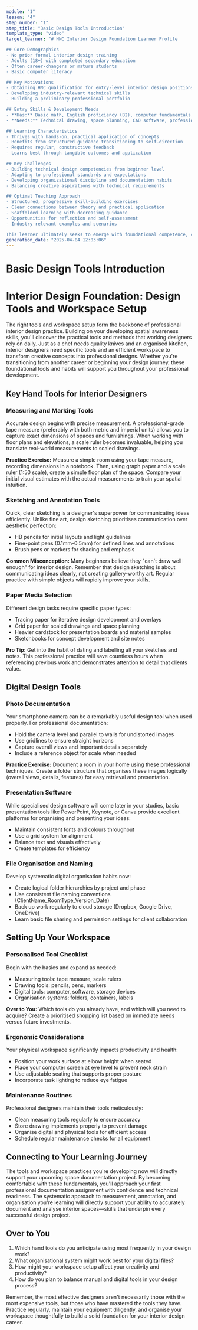 ```yaml
---
module: "1"
lesson: "4"
step_number: "1"
step_title: "Basic Design Tools Introduction"
template_type: "video"
target_learner: "# HNC Interior Design Foundation Learner Profile

## Core Demographics
- No prior formal interior design training
- Adults (18+) with completed secondary education
- Often career-changers or mature students
- Basic computer literacy

## Key Motivations
- Obtaining HNC qualification for entry-level interior design positions
- Developing industry-relevant technical skills
- Building a preliminary professional portfolio

## Entry Skills & Development Needs
- **Has:** Basic math, English proficiency (B2), computer fundamentals
- **Needs:** Technical drawing, space planning, CAD software, professional communication, project workflow management

## Learning Characteristics
- Thrives with hands-on, practical application of concepts
- Benefits from structured guidance transitioning to self-direction
- Requires regular, constructive feedback
- Learns best through tangible outcomes and application

## Key Challenges
- Building technical design competencies from beginner level
- Adapting to professional standards and expectations
- Developing organizational discipline and documentation habits
- Balancing creative aspirations with technical requirements

## Optimal Teaching Approach
- Structured, progressive skill-building exercises
- Clear connections between theory and practical application
- Scaffolded learning with decreasing guidance
- Opportunities for reflection and self-assessment
- Industry-relevant examples and scenarios

This learner ultimately seeks to emerge with foundational competence, confidence as a junior designer, and a basic professional portfolio that demonstrates their technical and creative abilities."
generation_date: "2025-04-04 12:03:06"
---
```


# Basic Design Tools Introduction

# Interior Design Foundation: Design Tools and Workspace Setup

The right tools and workspace setup form the backbone of professional interior design practice. Building on your developing spatial awareness skills, you'll discover the practical tools and methods that working designers rely on daily. Just as a chef needs quality knives and an organised kitchen, interior designers need specific tools and an efficient workspace to transform creative concepts into professional designs. Whether you're transitioning from another career or beginning your design journey, these foundational tools and habits will support you throughout your professional development.

## Key Hand Tools for Interior Designers

### Measuring and Marking Tools

Accurate design begins with precise measurement. A professional-grade tape measure (preferably with both metric and imperial units) allows you to capture exact dimensions of spaces and furnishings. When working with floor plans and elevations, a scale ruler becomes invaluable, helping you translate real-world measurements to scaled drawings.

**Practice Exercise:** Measure a simple room using your tape measure, recording dimensions in a notebook. Then, using graph paper and a scale ruler (1:50 scale), create a simple floor plan of the space. Compare your initial visual estimates with the actual measurements to train your spatial intuition.

### Sketching and Annotation Tools

Quick, clear sketching is a designer's superpower for communicating ideas efficiently. Unlike fine art, design sketching prioritises communication over aesthetic perfection:
- HB pencils for initial layouts and light guidelines
- Fine-point pens (0.1mm-0.5mm) for defined lines and annotations
- Brush pens or markers for shading and emphasis

**Common Misconception:** Many beginners believe they "can't draw well enough" for interior design. Remember that design sketching is about communicating ideas clearly, not creating gallery-worthy art. Regular practice with simple objects will rapidly improve your skills.

### Paper Media Selection

Different design tasks require specific paper types:
- Tracing paper for iterative design development and overlays
- Grid paper for scaled drawings and space planning
- Heavier cardstock for presentation boards and material samples
- Sketchbooks for concept development and site notes

**Pro Tip:** Get into the habit of dating and labelling all your sketches and notes. This professional practice will save countless hours when referencing previous work and demonstrates attention to detail that clients value.

## Digital Design Tools

### Photo Documentation

Your smartphone camera can be a remarkably useful design tool when used properly. For professional documentation:
- Hold the camera level and parallel to walls for undistorted images
- Use gridlines to ensure straight horizons
- Capture overall views and important details separately
- Include a reference object for scale when needed

**Practice Exercise:** Document a room in your home using these professional techniques. Create a folder structure that organises these images logically (overall views, details, features) for easy retrieval and presentation.

### Presentation Software

While specialised design software will come later in your studies, basic presentation tools like PowerPoint, Keynote, or Canva provide excellent platforms for organising and presenting your ideas:
- Maintain consistent fonts and colours throughout
- Use a grid system for alignment
- Balance text and visuals effectively
- Create templates for efficiency

### File Organisation and Naming

Develop systematic digital organisation habits now:
- Create logical folder hierarchies by project and phase
- Use consistent file naming conventions (ClientName_RoomType_Version_Date)
- Back up work regularly to cloud storage (Dropbox, Google Drive, OneDrive)
- Learn basic file sharing and permission settings for client collaboration

## Setting Up Your Workspace

### Personalised Tool Checklist

Begin with the basics and expand as needed:
- Measuring tools: tape measure, scale rulers
- Drawing tools: pencils, pens, markers
- Digital tools: computer, software, storage devices
- Organisation systems: folders, containers, labels

**Over to You:** Which tools do you already have, and which will you need to acquire? Create a prioritised shopping list based on immediate needs versus future investments.

### Ergonomic Considerations

Your physical workspace significantly impacts productivity and health:
- Position your work surface at elbow height when seated
- Place your computer screen at eye level to prevent neck strain
- Use adjustable seating that supports proper posture
- Incorporate task lighting to reduce eye fatigue

### Maintenance Routines

Professional designers maintain their tools meticulously:
- Clean measuring tools regularly to ensure accuracy
- Store drawing implements properly to prevent damage
- Organise digital and physical tools for efficient access
- Schedule regular maintenance checks for all equipment

## Connecting to Your Learning Journey

The tools and workspace practices you're developing now will directly support your upcoming space documentation project. By becoming comfortable with these fundamentals, you'll approach your first professional documentation assignment with confidence and technical readiness. The systematic approach to measurement, annotation, and organisation you're learning will directly support your ability to accurately document and analyse interior spaces—skills that underpin every successful design project.

## Over to You

1. Which hand tools do you anticipate using most frequently in your design work?
2. What organisational system might work best for your digital files?
3. How might your workspace setup affect your creativity and productivity?
4. How do you plan to balance manual and digital tools in your design process?

Remember, the most effective designers aren't necessarily those with the most expensive tools, but those who have mastered the tools they have. Practice regularly, maintain your equipment diligently, and organise your workspace thoughtfully to build a solid foundation for your interior design career.
